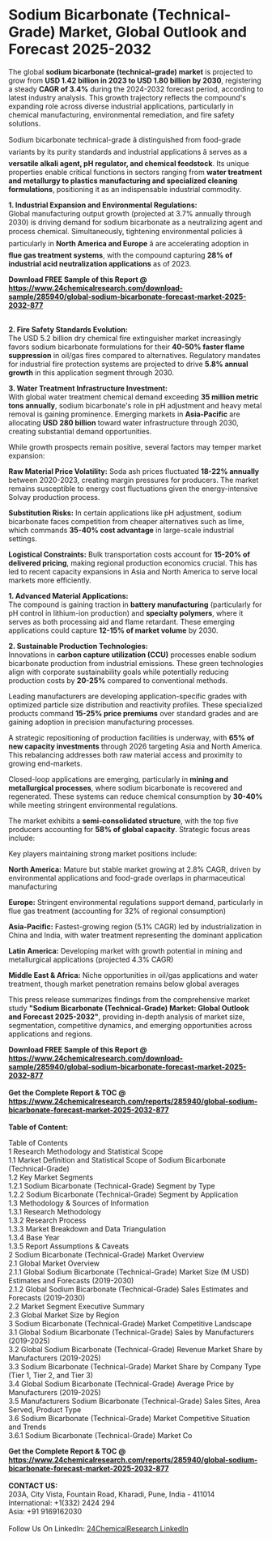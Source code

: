 <h1>Sodium Bicarbonate (Technical-Grade) Market, Global Outlook and Forecast 2025-2032</h1><p>The global <strong>sodium bicarbonate (technical-grade) market</strong> is projected to grow from <strong>USD 1.42 billion in 2023 to USD 1.80 billion by 2030</strong>, registering a steady <strong>CAGR of 3.4%</strong> during the 2024-2032 forecast period, according to latest industry analysis. This growth trajectory reflects the compound's expanding role across diverse industrial applications, particularly in chemical manufacturing, environmental remediation, and fire safety solutions.</p><p>Sodium bicarbonate technical-grade â distinguished from food-grade variants by its purity standards and industrial applications â serves as a <strong>versatile alkali agent, pH regulator, and chemical feedstock</strong>. Its unique properties enable critical functions in sectors ranging from <strong>water treatment and metallurgy to plastics manufacturing and specialized cleaning formulations</strong>, positioning it as an indispensable industrial commodity.</p><p><strong>1. Industrial Expansion and Environmental Regulations:</strong><br>
Global manufacturing output growth (projected at 3.7% annually through 2030) is driving demand for sodium bicarbonate as a neutralizing agent and process chemical. Simultaneously, tightening environmental policies â particularly in <strong>North America and Europe</strong> â are accelerating adoption in <strong>flue gas treatment systems</strong>, with the compound capturing <strong>28% of industrial acid neutralization applications</strong> as of 2023.</p><div><b>Download FREE Sample of this Report @ 
            <a href="https://www.24chemicalresearch.com/download-sample/285940/global-sodium-bicarbonate-forecast-market-2025-2032-877">
            https://www.24chemicalresearch.com/download-sample/285940/global-sodium-bicarbonate-forecast-market-2025-2032-877</a></b></div><br><p><strong>2. Fire Safety Standards Evolution:</strong><br>
The USD 5.2 billion dry chemical fire extinguisher market increasingly favors sodium bicarbonate formulations for their <strong>40-50% faster flame suppression</strong> in oil/gas fires compared to alternatives. Regulatory mandates for industrial fire protection systems are projected to drive <strong>5.8% annual growth</strong> in this application segment through 2030.</p><p><strong>3. Water Treatment Infrastructure Investment:</strong><br>
With global water treatment chemical demand exceeding <strong>35 million metric tons annually</strong>, sodium bicarbonate's role in pH adjustment and heavy metal removal is gaining prominence. Emerging markets in <strong>Asia-Pacific</strong> are allocating <strong>USD 280 billion</strong> toward water infrastructure through 2030, creating substantial demand opportunities.</p><p>While growth prospects remain positive, several factors may temper market expansion:</p><p><strong>Raw Material Price Volatility:</strong> Soda ash prices fluctuated <strong>18-22% annually</strong> between 2020-2023, creating margin pressures for producers. The market remains susceptible to energy cost fluctuations given the energy-intensive Solvay production process.</p><p><strong>Substitution Risks:</strong> In certain applications like pH adjustment, sodium bicarbonate faces competition from cheaper alternatives such as lime, which commands <strong>35-40% cost advantage</strong> in large-scale industrial settings.</p><p><strong>Logistical Constraints:</strong> Bulk transportation costs account for <strong>15-20% of delivered pricing</strong>, making regional production economics crucial. This has led to recent capacity expansions in Asia and North America to serve local markets more efficiently.</p><p><strong>1. Advanced Material Applications:</strong><br>
The compound is gaining traction in <strong>battery manufacturing</strong> (particularly for pH control in lithium-ion production) and <strong>specialty polymers</strong>, where it serves as both processing aid and flame retardant. These emerging applications could capture <strong>12-15% of market volume</strong> by 2030.</p><p><strong>2. Sustainable Production Technologies:</strong><br>
Innovations in <strong>carbon capture utilization (CCU)</strong> processes enable sodium bicarbonate production from industrial emissions. These green technologies align with corporate sustainability goals while potentially reducing production costs by <strong>20-25%</strong> compared to conventional methods.</p><p>Leading manufacturers are developing application-specific grades with optimized particle size distribution and reactivity profiles. These specialized products command <strong>15-25% price premiums</strong> over standard grades and are gaining adoption in precision manufacturing processes.</p><p>A strategic repositioning of production facilities is underway, with <strong>65% of new capacity investments</strong> through 2026 targeting Asia and North America. This rebalancing addresses both raw material access and proximity to growing end-markets.</p><p>Closed-loop applications are emerging, particularly in <strong>mining and metallurgical processes</strong>, where sodium bicarbonate is recovered and regenerated. These systems can reduce chemical consumption by <strong>30-40%</strong> while meeting stringent environmental regulations.</p><p>The market exhibits a <strong>semi-consolidated structure</strong>, with the top five producers accounting for <strong>58% of global capacity</strong>. Strategic focus areas include:</p><p>Key players maintaining strong market positions include:</p><p><strong>North America:</strong> Mature but stable market growing at 2.8% CAGR, driven by environmental applications and food-grade overlaps in pharmaceutical manufacturing</p><p><strong>Europe:</strong> Stringent environmental regulations support demand, particularly in flue gas treatment (accounting for 32% of regional consumption)</p><p><strong>Asia-Pacific:</strong> Fastest-growing region (5.1% CAGR) led by industrialization in China and India, with water treatment representing the dominant application</p><p><strong>Latin America:</strong> Developing market with growth potential in mining and metallurgical applications (projected 4.3% CAGR)</p><p><strong>Middle East &amp; Africa:</strong> Niche opportunities in oil/gas applications and water treatment, though market penetration remains below global averages</p><p>This press release summarizes findings from the comprehensive market study <strong>"Sodium Bicarbonate (Technical-Grade) Market: Global Outlook and Forecast 2025-2032"</strong>, providing in-depth analysis of market size, segmentation, competitive dynamics, and emerging opportunities across applications and regions.</p><div><b>Download FREE Sample of this Report @ 
            <a href="https://www.24chemicalresearch.com/download-sample/285940/global-sodium-bicarbonate-forecast-market-2025-2032-877">
            https://www.24chemicalresearch.com/download-sample/285940/global-sodium-bicarbonate-forecast-market-2025-2032-877</a></b></div><br><div><b>Get the Complete Report & TOC @ 
            <a href="https://www.24chemicalresearch.com/reports/285940/global-sodium-bicarbonate-forecast-market-2025-2032-877">
            https://www.24chemicalresearch.com/reports/285940/global-sodium-bicarbonate-forecast-market-2025-2032-877</a></b></div><br>
            <b>Table of Content:</b><p>Table of Contents<br />
1 Research Methodology and Statistical Scope<br />
1.1 Market Definition and Statistical Scope of Sodium Bicarbonate (Technical-Grade)<br />
1.2 Key Market Segments<br />
1.2.1 Sodium Bicarbonate (Technical-Grade) Segment by Type<br />
1.2.2 Sodium Bicarbonate (Technical-Grade) Segment by Application<br />
1.3 Methodology & Sources of Information<br />
1.3.1 Research Methodology<br />
1.3.2 Research Process<br />
1.3.3 Market Breakdown and Data Triangulation<br />
1.3.4 Base Year<br />
1.3.5 Report Assumptions & Caveats<br />
2 Sodium Bicarbonate (Technical-Grade) Market Overview<br />
2.1 Global Market Overview<br />
2.1.1 Global Sodium Bicarbonate (Technical-Grade) Market Size (M USD) Estimates and Forecasts (2019-2030)<br />
2.1.2 Global Sodium Bicarbonate (Technical-Grade) Sales Estimates and Forecasts (2019-2030)<br />
2.2 Market Segment Executive Summary<br />
2.3 Global Market Size by Region<br />
3 Sodium Bicarbonate (Technical-Grade) Market Competitive Landscape<br />
3.1 Global Sodium Bicarbonate (Technical-Grade) Sales by Manufacturers (2019-2025)<br />
3.2 Global Sodium Bicarbonate (Technical-Grade) Revenue Market Share by Manufacturers (2019-2025)<br />
3.3 Sodium Bicarbonate (Technical-Grade) Market Share by Company Type (Tier 1, Tier 2, and Tier 3)<br />
3.4 Global Sodium Bicarbonate (Technical-Grade) Average Price by Manufacturers (2019-2025)<br />
3.5 Manufacturers Sodium Bicarbonate (Technical-Grade) Sales Sites, Area Served, Product Type<br />
3.6 Sodium Bicarbonate (Technical-Grade) Market Competitive Situation and Trends<br />
3.6.1 Sodium Bicarbonate (Technical-Grade) Market Co</p><div><b>Get the Complete Report & TOC @ 
            <a href="https://www.24chemicalresearch.com/reports/285940/global-sodium-bicarbonate-forecast-market-2025-2032-877">
            https://www.24chemicalresearch.com/reports/285940/global-sodium-bicarbonate-forecast-market-2025-2032-877</a></b></div><br><b>CONTACT US:</b><br>
            203A, City Vista, Fountain Road, Kharadi, Pune, India - 411014<br>
            International: +1(332) 2424 294<br>
            Asia: +91 9169162030 <br><br>
            Follow Us On LinkedIn: <a href="https://www.linkedin.com/company/24chemicalresearch/">24ChemicalResearch LinkedIn</a>